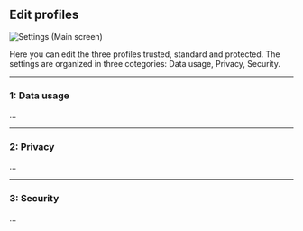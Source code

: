 ## Edit profiles

![Settings (Main screen)](https://github.com/scoute-dich/browser/blob/master/wiki/screenshots/settings_profile_edit.png)

Here you can edit the three profiles trusted, standard and protected. The settings are organized in three cotegories: Data usage, Privacy, Security.

----

### 1: Data usage

...

----

### 2: Privacy

...

----

### 3: Security

...
